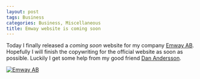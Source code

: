 ```yaml
---
layout: post
tags: Business
categories: Business, Miscellaneous
title: Emway website is coming soon
---
```


Today I finally released a *coming soon* website for my company [Emway AB](http://www.emway.se). Hopefully I will finish the copywriting for the official website as soon as possible. Luckily I get some help from my good friend <a href="http://www.twitter.com/dandersxon">Dan Andersson</a>. 

[![Emway AB](/images/emway.png)](http://www.emway.se)

